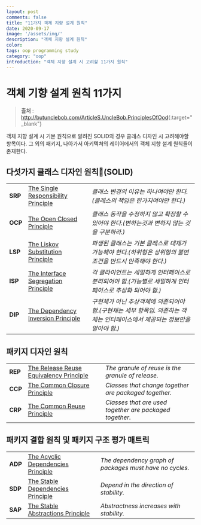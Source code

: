 ```yaml
---
layout: post
comments: false
title: "11가지 객체 지향 설계 원칙"
date: 2020-09-17
image: '/assets/img/'
description: "객체 지향 설계 원칙"
color:
tags: oop programming study
category: "oop"
introduction: "객체 지향 설계 시 고려할 11가지 원칙"
---
```

# 객체 기향 설계 원칙 11가지
> **출처** : <http://butunclebob.com/ArticleS.UncleBob.PrinciplesOfOod>{:target="_blank"}

객체 지향 설계 시 기본 원칙으로 알려진 SOLID의 경우 클래스 디자인 시 고려해야할 항목이다.
그 외의 패키지, 나아가서 아키텍쳐의 레이어에서의 객체 지향 설계 원칙들이 존재한다.


## 다섯가지 클래스 디자인 원칙(SOLID)


|         |                                                                           |                                                                          |
|---------|---------------------------------------------------------------------------|--------------------------------------------------------------------------|
| **SRP** | [The Single Responsibility Principle][]                                   | *클래스 변경의 이유는 하나여야만 한다.(클래스의 책임은 한가지여야만 한다.)*               |
| **OCP** | [The Open Closed Principle][]                                             | *클래스 동작을 수정하지 않고 확장할 수 있어야 한다.(변하는것과 변하지 않는 것을 구분하라.)* |
| **LSP** | [The Liskov Substitution Principle][]                                     | *파생된 클래스는 기본 클래스로 대체가 가능해야 한다.(하위형은 상위형의 불변조건을 반드시 만족해야 한다.)*          |
| **ISP** | [The Interface Segregation Principle][]                                   | *각 클라이언트는 세밀하게 인터페이스로 분리되어야 함.(기능별로 세밀하게 인터페이스로 추상화 되어야 함.)*                 |
| **DIP** | [The Dependency Inversion Principle][The Interface Segregation Principle] | *구현체가 아닌 추상객체에 의존되어야 함.(구현체는 세부 항목임. 의존하는 객체는 인터페이스에서 제공되는 정보만을 알아야 함.)*                            |

  [The Single Responsibility Principle]: https://drive.google.com/file/d/0ByOwmqah_nuGNHEtcU5OekdDMkk/view
  [The Open Closed Principle]: https://drive.google.com/file/d/0BwhCYaYDn8EgN2M5MTkwM2EtNWFkZC00ZTI3LWFjZTUtNTFhZGZiYmUzODc1/view
  [The Liskov Substitution Principle]: https://drive.google.com/file/d/0BwhCYaYDn8EgNzAzZjA5ZmItNjU3NS00MzQ5LTkwYjMtMDJhNDU5ZTM0MTlh/view
  [The Interface Segregation Principle]: https://drive.google.com/file/d/0BwhCYaYDn8EgOTViYjJhYzMtMzYxMC00MzFjLWJjMzYtOGJiMDc5N2JkYmJi/view


## 패키지 디자인 원칙

|         |                                                                         |                                                         |
|---------|-------------------------------------------------------------------------|---------------------------------------------------------|
| **REP** | [The Release Reuse Equivalency Principle][]                             | *The granule of reuse is the granule of release.*       |
| **CCP** | [The Common Closure Principle][The Release Reuse Equivalency Principle] | *Classes that change together are packaged together.*   |
| **CRP** | [The Common Reuse Principle][The Release Reuse Equivalency Principle]   | *Classes that are used together are packaged together.* |

  [The Release Reuse Equivalency Principle]: https://drive.google.com/file/d/0BwhCYaYDn8EgOGM2ZGFhNmYtNmE4ZS00OGY5LWFkZTYtMjE0ZGNjODQ0MjEx/view

## 패키지 결합 원칙 및 패키지 구조 평가 매트릭

|         |                                                                        |                                                         |
|---------|------------------------------------------------------------------------|---------------------------------------------------------|
| **ADP** | [The Acyclic Dependencies Principle][]                                 | *The dependency graph of packages must have no cycles.* |
| **SDP** | [The Stable Dependencies Principle][]                                  | *Depend in the direction of stability.*                 |
| **SAP** | [The Stable Abstractions Principle][The Stable Dependencies Principle] | *Abstractness increases with stability.*                |

  [The Acyclic Dependencies Principle]: https://drive.google.com/file/d/0BwhCYaYDn8EgOGM2ZGFhNmYtNmE4ZS00OGY5LWFkZTYtMjE0ZGNjODQ0MjEx/view
  [The Stable Dependencies Principle]: https://drive.google.com/file/d/0BwhCYaYDn8EgZjI3OTU4ZTAtYmM4Mi00MWMyLTgxN2YtMzk5YTY1NTViNTBh/view